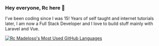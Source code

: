 ### Hey everyone, Rc here 👋

I've been coding since I was 15! Years of self taught and internet tutorials later, I am now a Full Stack Developer and I love to build stuff mainly with Laravel and Vue.

<a href="https://github.com/rcmadeloso">
  <img align="top" src="https://github-readme-stats.vercel.app/api/top-langs/?username=rcmadeloso&count_private=true&theme=dracula&show_icons=true&hide=css&layout=compact&card_width=270" alt="Rc Madeloso's Most Used GitHub Languages" />
</a>
